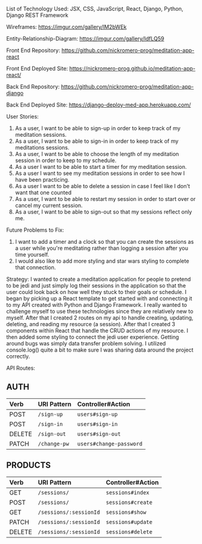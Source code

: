 List of Technology Used: JSX, CSS, JavaScript, React, Django, Python, Django REST Framework

Wireframes: https://imgur.com/gallery/lM2bWEk

Entity-Relationship-Diagram: https://imgur.com/gallery/IdfLQ59

Front End Repository: https://github.com/nickromero-prog/meditation-app-react

Front End Deployed Site: https://nickromero-prog.github.io/meditation-app-react/

Back End Repository: https://github.com/nickromero-prog/meditation-app-django

Back End Deployed Site: https://django-deploy-med-app.herokuapp.com/

User Stories:

1. As a user, I want to be able to sign-up in order to keep track of my meditation sessions.
2. As a user, I want to be able to sign-in in order to keep track of my meditations sessions.
3. As a user, I want to be able to choose the length of my meditation session in order to keep to my schedule.
4. As a user I want to be able to start a timer for my meditation session.
5. As a user I want to see my meditation sessions in order to see how I have been practicing.
6. As a user I want to be able to delete a session in case I feel like I don't want that one counted
7. As a user, I want to be able to restart my session in order to start over or cancel my current session.
8. As a user, I want to be able to sign-out so that my sessions reflect only me.

Future Problems to Fix:
1) I want to add a timer and a clock so that you can create the sessions
as a user while you're meditating rather than logging a session after you time yourself.
2) I would also like to add more styling and star wars styling to complete that connection.

Strategy:
I wanted to create a meditation application for people to pretend to be jedi and just simply log their sessions in the application so that the user could look back on how well they stuck to their goals or schedule. I began by picking up a React template to get started with and connecting it to my API created with Python and Django Framework. I really wanted to challenge myself to use these technologies since they are relatively new to myself. After that I created 2 routes on my api to handle creating, updating, deleting, and reading my resource (a session). After that I created 3 components within React that handle the CRUD actions of my resource. I then added some styling to connect the jedi user experience. Getting around bugs was simply data transfer problem solving. I utilized console.log() quite a bit to make sure I was sharing data around the project correctly.

API Routes:
## AUTH
| Verb   | URI Pattern        | Controller#Action          |
|:-------|:----------------   |:------------------         |
| POST   | `/sign-up`         | `users#sign-up`            |
| POST   | `/sign-in`         | `users#sign-in`            |
| DELETE | `/sign-out`        | `users#sign-out`           |
| PATCH  | `/change-pw`       | `users#change-password`    |

## PRODUCTS
| Verb   | URI Pattern              | Controller#Action    |
|:-------|:----------------         |:------------------   |
| GET    | `/sessions/`             | `sessions#index`     |
| POST   | `/sessions/`             | `sessions#create`    |
| GET    | `/sessions/:sessionId`   | `sessions#show`      |
| PATCH  | `/sessions/:sessionId`   | `sessions#update`    |
| DELETE | `/sessions/:sessionId`   | `sessions#delete`    |
